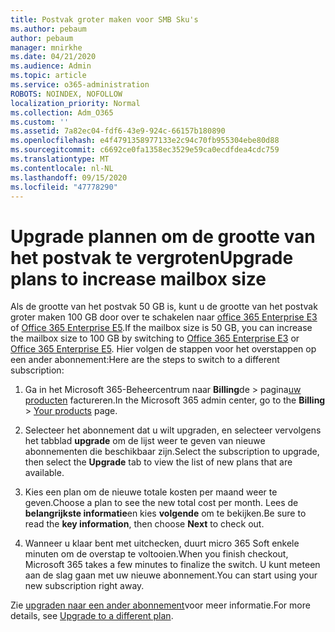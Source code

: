 ```yaml
---
title: Postvak groter maken voor SMB Sku's
ms.author: pebaum
author: pebaum
manager: mnirkhe
ms.date: 04/21/2020
ms.audience: Admin
ms.topic: article
ms.service: o365-administration
ROBOTS: NOINDEX, NOFOLLOW
localization_priority: Normal
ms.collection: Adm_O365
ms.custom: ''
ms.assetid: 7a82ec04-fdf6-43e9-924c-66157b180890
ms.openlocfilehash: e4f4791358977133e2c94c70fb955304ebe80d88
ms.sourcegitcommit: c6692ce0fa1358ec3529e59ca0ecdfdea4cdc759
ms.translationtype: MT
ms.contentlocale: nl-NL
ms.lasthandoff: 09/15/2020
ms.locfileid: "47778290"
---
```

# <a name="upgrade-plans-to-increase-mailbox-size"></a><span data-ttu-id="836b2-102">Upgrade plannen om de grootte van het postvak te vergroten</span><span class="sxs-lookup"><span data-stu-id="836b2-102">Upgrade plans to increase mailbox size</span></span>

<span data-ttu-id="836b2-103">Als de grootte van het postvak 50 GB is, kunt u de grootte van het postvak groter maken 100 GB door over te schakelen naar [office 365 Enterprise E3](https://products.office.com/business/office-365-enterprise-e3-business-software) of [Office 365 Enterprise E5](https://products.office.com/business/office-365-enterprise-e5-business-software).</span><span class="sxs-lookup"><span data-stu-id="836b2-103">If the mailbox size is 50 GB, you can increase the mailbox size to 100 GB by switching to [Office 365 Enterprise E3](https://products.office.com/business/office-365-enterprise-e3-business-software) or [Office 365 Enterprise E5](https://products.office.com/business/office-365-enterprise-e5-business-software).</span></span> <span data-ttu-id="836b2-104">Hier volgen de stappen voor het overstappen op een ander abonnement:</span><span class="sxs-lookup"><span data-stu-id="836b2-104">Here are the steps to switch to a different subscription:</span></span>
  
1. <span data-ttu-id="836b2-105">Ga in het Microsoft 365-Beheercentrum naar **Billing**de  >  pagina[uw producten](https://go.microsoft.com/fwlink/p/?linkid=842054) factureren.</span><span class="sxs-lookup"><span data-stu-id="836b2-105">In the Microsoft 365 admin center, go to the **Billing** > [Your products](https://go.microsoft.com/fwlink/p/?linkid=842054) page.</span></span>

2. <span data-ttu-id="836b2-106">Selecteer het abonnement dat u wilt upgraden, en selecteer vervolgens het tabblad **upgrade** om de lijst weer te geven van nieuwe abonnementen die beschikbaar zijn.</span><span class="sxs-lookup"><span data-stu-id="836b2-106">Select the subscription to upgrade, then select the **Upgrade** tab to view the list of new plans that are available.</span></span>

3. <span data-ttu-id="836b2-107">Kies een plan om de nieuwe totale kosten per maand weer te geven.</span><span class="sxs-lookup"><span data-stu-id="836b2-107">Choose a plan to see the new total cost per month.</span></span> <span data-ttu-id="836b2-108">Lees de **belangrijkste informatie**en kies **volgende** om te bekijken.</span><span class="sxs-lookup"><span data-stu-id="836b2-108">Be sure to read the **key information**, then choose **Next** to check out.</span></span>

4. <span data-ttu-id="836b2-109">Wanneer u klaar bent met uitchecken, duurt micro 365 Soft enkele minuten om de overstap te voltooien.</span><span class="sxs-lookup"><span data-stu-id="836b2-109">When you finish checkout, Microsoft 365 takes a few minutes to finalize the switch.</span></span> <span data-ttu-id="836b2-110">U kunt meteen aan de slag gaan met uw nieuwe abonnement.</span><span class="sxs-lookup"><span data-stu-id="836b2-110">You can start using your new subscription right away.</span></span>

<span data-ttu-id="836b2-111">Zie [upgraden naar een ander abonnement](https://docs.microsoft.com/microsoft-365/commerce/subscriptions/upgrade-to-different-plan)voor meer informatie.</span><span class="sxs-lookup"><span data-stu-id="836b2-111">For more details, see [Upgrade to a different plan](https://docs.microsoft.com/microsoft-365/commerce/subscriptions/upgrade-to-different-plan).</span></span>